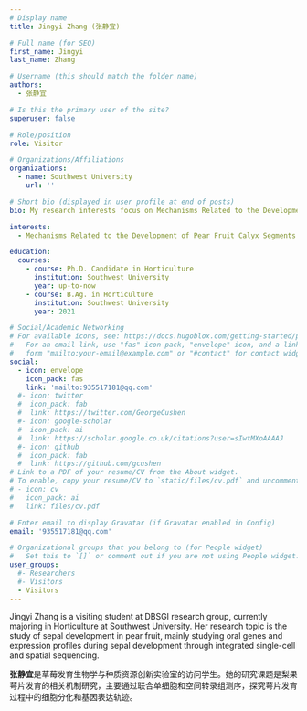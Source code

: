 ```yaml
---
# Display name
title: Jingyi Zhang (张静宜)

# Full name (for SEO)
first_name: Jingyi
last_name: Zhang

# Username (this should match the folder name)
authors:
  - 张静宜

# Is this the primary user of the site?
superuser: false

# Role/position
role: Visitor

# Organizations/Affiliations
organizations:
  - name: Southwest University
    url: ''

# Short bio (displayed in user profile at end of posts)
bio: My research interests focus on Mechanisms Related to the Development of Pear Fruit Calyx Segments.

interests:
  - Mechanisms Related to the Development of Pear Fruit Calyx Segments

education:
  courses:
    - course: Ph.D. Candidate in Horticulture
      institution: Southwest University
      year: up-to-now
    - course: B.Ag. in Horticulture
      institution: Southwest University
      year: 2021

# Social/Academic Networking
# For available icons, see: https://docs.hugoblox.com/getting-started/page-builder/#icons
#   For an email link, use "fas" icon pack, "envelope" icon, and a link in the
#   form "mailto:your-email@example.com" or "#contact" for contact widget.
social:
  - icon: envelope
    icon_pack: fas
    link: 'mailto:935517181@qq.com'
  #- icon: twitter
  #  icon_pack: fab
  #  link: https://twitter.com/GeorgeCushen
  #- icon: google-scholar
  #  icon_pack: ai
  #  link: https://scholar.google.co.uk/citations?user=sIwtMXoAAAAJ
  #- icon: github
  #  icon_pack: fab
  #  link: https://github.com/gcushen
# Link to a PDF of your resume/CV from the About widget.
# To enable, copy your resume/CV to `static/files/cv.pdf` and uncomment the lines below.
# - icon: cv
#   icon_pack: ai
#   link: files/cv.pdf

# Enter email to display Gravatar (if Gravatar enabled in Config)
email: '935517181@qq.com'

# Organizational groups that you belong to (for People widget)
#   Set this to `[]` or comment out if you are not using People widget.
user_groups:
  #- Researchers
  #- Visitors
  - Visitors
---
```


Jingyi Zhang is a visiting student at DBSGI research group, currently majoring in Horticulture at Southwest University. Her research topic is the study of sepal development in pear fruit, mainly studying oral genes and expression profiles during sepal development through integrated single-cell and spatial sequencing.

**张静宜**是草莓发育生物学与种质资源创新实验室的访问学生。她的研究课题是梨果萼片发育的相关机制研究，主要通过联合单细胞和空间转录组测序，探究萼片发育过程中的细胞分化和基因表达轨迹。